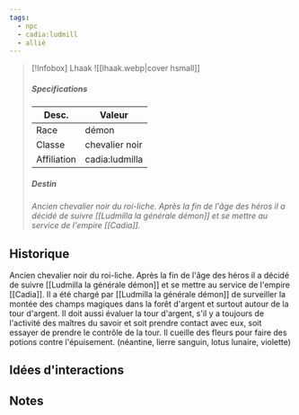 ```yaml
---
tags:
  - npc
  - cadia:ludmill
  - allié
---
```


> [!Infobox] Lhaak
> ![[lhaak.webp|cover hsmall]]
> ##### Specifications
> | Desc. | Valeur |
> | --- | --- |
> | Race | démon |
> | Classe | chevalier noir |
> | Affiliation | cadia:ludmilla |
> ##### Destin
> *Ancien chevalier noir du roi-liche. Après la fin de l'âge des héros il a décidé de suivre [[Ludmilla la générale démon]] et se mettre au service de l'empire [[Cadia]].*

## Historique
Ancien chevalier noir du roi-liche. Après la fin de l'âge des héros il a décidé de suivre [[Ludmilla la générale démon]] et se mettre au service de l'empire [[Cadia]].
Il a été chargé par [[Ludmilla la générale démon]] de surveiller la montée des champs magiques dans la forêt d'argent et surtout autour de la tour d'argent.
Il doit aussi évaluer la tour d'argent, s'il y a toujours de l'activité des maîtres du savoir et soit prendre contact avec eux, soit essayer de prendre le contrôle de la tour.
Il cueille des fleurs pour faire des potions contre l'épuisement. (néantine, lierre sanguin, lotus lunaire, violette)
## Idées d'interactions

## Notes 




